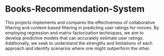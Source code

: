 # Books-Recommendation-System
This projects implements and compares the effectiveness of collaborative
filtering and content-based filtering in predicting user ratings for movies. By employing regression and matrix factorization
techniques, we aim to develop predictive models that can accurately estimate user ratings. 
Additionally, we seek to understand the strengths and
limitations of each approach and identify scenarios where one might outperform the other.

